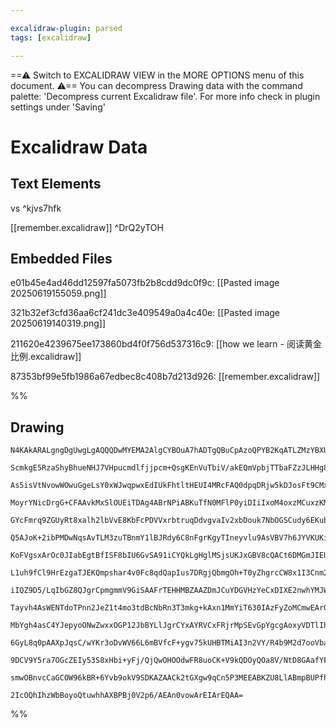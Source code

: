 ```yaml
---

excalidraw-plugin: parsed
tags: [excalidraw]

---
```

==⚠  Switch to EXCALIDRAW VIEW in the MORE OPTIONS menu of this document. ⚠== You can decompress Drawing data with the command palette: 'Decompress current Excalidraw file'. For more info check in plugin settings under 'Saving'


# Excalidraw Data

## Text Elements
vs ^kjvs7hfk

[[remember.excalidraw]] ^DrQ2yTOH

## Embedded Files
e01b45e4ad46dd12597fa5073fb2b8cdd9dc0f9c: [[Pasted image 20250619155059.png]]

321b32ef3cfd36aa6cf241dc3e409549a0a4c40e: [[Pasted image 20250619140319.png]]

211620e4239675ee173860bd4f0f756d537316c9: [[how we learn - 阅读黄金比例.excalidraw]]

87353bf99e5fb1986a67edbec8c408b7d213d926: [[remember.excalidraw]]

%%
## Drawing
```compressed-json
N4KAkARALgngDgUwgLgAQQQDwMYEMA2AlgCYBOuA7hADTgQBuCpAzoQPYB2KqATLZMzYBXUtiRoIACyhQ4zZAHoFAc0JRJQgEYA6bGwC2CgF7N6hbEcK4OCtptbErHALRY8RMpWdx8Q1TdIEfARcZgRmBShcZQUebQBGOIAWGjoghH0EDihmbgBtcDBQMBKIEm4IOAA5AEUACVIAMQARAFFUkshYRArCfWikflLMbgBmbR4ADgB2eIAGADZpngBW

ScmkgE5RzaShyBhueNHJ7VHpucmdlfjjpcm+QsgKEnVuTbiV/akEQmVpbjTTbaFZzJLHHg8UbxJJgzZfJ4QazKYLcObfZhQUhsADWCAAwmx8GxSBUsdZmHBcIFsh1SppcNgccpsUIOMRCcTSRJyRxKdSslA6ZAAGaEfD4ADKsFREkkjI0gWFEEx2LxAHVXpIjhisbiENKYLL0IIPMrWf8OOFcmh4t82FTsGpDra5ujEaz2VbmDbUBwhBKMQgEMRu

As5isVtNvowWOwuGgeLsY0xWJwqpwxEdIUkFhtltHEUI4MRcFAQ0dpqDRjw5kDJosFt9CMxmuly6G0CKCGFvizhHAAJLEX15AC6300wnZrWCmWyo4niKIHBx3H9geXbCZFa7PYQ3zFwWHFQQc3imiSKwQSVwxFzxGIiRWm2m3dB01GIs0PE0k2wj6bMQ2BzCKmzYMqzDuOIqAFJ0YB2k8CFPEunRlOyWAVLgczKiK5CZCeaAbvguplkIvqVFkjgc

MoyrYNicDrgG+CFAAvkMxSlOUEiTDAg4ABrNPiABKuTfN0MFlP0yiDIiIxoM4oxzMCuxzKM6kaZpeyIi6qDOEs2hJBs5wImhLzEG8rpxFCjxoZIvz/EKtorE2iLIsa7poaq+qciSZLkHyVI0kKk6MsynockSfk8gF/LBbh4pSjKknytgiqyV5eoalqOqIt5eKGsaKpEuU3wWpI3q+ohaEOoyzpHG6ZXTsQlVMZuXnBp2qBJKMeYpnGnBHOC/Vphw

GYcFmrq9ZGUyRt8xalh2lbVvE8KbFcPDVVxrbtruqDdvgvaIv2xbDouk7NbOGSCudy6EKubUkVuO5dQdR1oUeCCEegNYXjWCAiqM2AisQvW4LgCzAzw4LAaMN7KSsWzYbgSTYLCGWlFBBAwXBnRbSU8Qoc2GHyeguDxBAbEcYi3HoMJkoAGpzMJkjqkIyoSb00kY5ApPOEk0zaJc0yTNsPDTOC8Sgq5aG6bWSTaOs8STMrm1ugsfWIuZlmoPEmt2

Q5AJoK+2ibPMDwNqsAvTLM3zuTBnmY1lBJRdy6C8nFgrKgyTIneyvlu9AsVBV7h6JYVKUKiIPMqs7moWdqtq6mqBrJRUpqlR6wiWtauU1Y69Wuo7kARa1RHMUGe2vjM+MMKm8bcFC2lobGo3jZNuvQ5+txS5s80lmWe3xFWam1kCOxXM2O3BEte6HQex2skOI75Kh9KXXON2r98K5ruX7WlMSL3cG9C8feKX1dRAm167WN5QpsSzXggw8nOGmj3i

KoFVgsxArOc0JIabEgtBfISF8bIU6GvSA91iCYQkLgHglMSjsUKJxGBV8cQACt6DMGmJIEUa5xLwEkuWTAIU5LcB6hMW4SQeq7AhJMBYj9vi6VGCsbQzCmFKXPKMK8tYwTfG1onVAJxDIC3WuLdYlwXzN1KPZP4RtuqmVKPbNEycfKuwqAAYjPNCaE3swp+0ilyfyFIQ60jDhKCO6cSqhg0dlBOjcHGpyNJJDO9is5+AqrnJOiJapOlgA1YuEATr

L1uh9fCl9HrEzgaTJEKQmpshar4v0Fc8qdQapIus7DRgjQbmgOh+T0yZhgrcCW8x1I3Cnm2Gee1T4XWSVdecOQYlFgHrPXWI8azKU2G6W2d0Hr7yemhI+eJXr7nElgJy6BcHmkoAAFWmRUOZh5OBQElIQIwMFeprOyI0XA+hxS6RUV0aZABBIgygEzoGCCKChLcmBQHMAQS5fwbnQAdHRdZuB7pMG+sRe0pA/j3QIEs8hKyxJuSEFANgwlwhbJgl

iIQZ9D5/LqIbGZ8QJgrCpmgmmV9GiSAAFrTEHHMBZAAZDmJCuYDGVHzYeCxDIXE2nwhYMJWGAjOPCRIEsBZqWFnkrWOVEzKU4SLK2Sl/4RlsvIzFDUFZGUfgsdS8Jra1zUWgEJ+UXamJiuYgUljEQ+3Cs1AOZjApGoeaUI8SU3EVFSulSCcdRW6xcTYiQHjzTZx8T6POpQAmF11o1LxXpUmAoyXtT8alCyPIGjc4etdW7xnbmUgsotwyrH7otIe3

Tayvh4AsWENTdoTPnn2JeZ1t4mo3tdBcNbRn3T3mkg+kAxn1MmYiT630IAzFyZoMCmwEArG/KtJhENpghk0AgbA/5YSTE0NMYgbLiAfAWCA7GYD4IQMJlA2J8CyYrGQWAVBJR0HQGWRIQAvBuAFmdvIeRAiZH0DO0g2g3AEBIOQCgY4xy4XWZs7ZYwZa2vWQco5+ATlTPIW865FQ7k2sgLGZ57hYMfNhYxZsV9mikBqDwGACyADydQaU9B5Ms74f

MbYgh4asC4YJepyoONwZwxxOGP12JbBYLlJgrCYxAYRVCxFRjrMpSEvGpYgcgAoxyVDTlIhoh5FxFqJC6LUscCmoVfYRRU+7YO1qErWLTnKKOSoXHxx1rXXVnqTR2J9d4su7r/EFyCUXJJ4b/XDMrl1K4H5ik3P4ymkpE0dk3FWqtcWObB5dWHtWAtr5QS1xbLUhAnSGmLwHNWtA45Gkzk3g27L0CIC7wqA+p9GRX3vpwJ+zwP6/0723OMk+Xa0J

6GyL8q0pAAXpJqsC/wYKr3oDvWV66L6mBVfcF+ygv75kUHBTMiAI3n2VY/R4b9M2d7ooVbaHFdsYVwoRUBtAyLUUwJJlhDdbFwCoSRHAOA0pB7cE4tAeymR4OKJtQwQgCAKAACEjE6a0apkUIPQd0ggNgEQwVBzln0NKFOumIBqf0ZpwoEOoeChhxkf72nzVA704a+KQx0ekGh7Dxo4djO2bNMTyHpPMew/h/qCzIi5Uk7JxkJnBUqfFRp2junHP

9DCV9Y5ra7OGcZEIy53S8xHbi+yFj/QjQwOHOOdwFR8uoCK+V9kQDOyQOa8V/NtD8GAafYFxLuHURSBQHOaTtgFB7J3jaaUC3CvYetHZHb7EjuQhX2pD78Hbutew+9w7hZtKJARXB1BbEEp+JjHFRcAVq0Iy8YWJFtHseiT4AAJpHD46bGaiQep0No8TowbADBPcRPQAgKKjiKwbBGPFruMfu4yML5JjmIDR+JyyEgevG5y4H8QaUCBGJoA16PgA

smwOBnvcCaGCOW96kBR+6Yvb9okV9SDKAZAACk2tGXgw9qCn5P3MEEABKZU8LlABmpBUPfh+oTol4Epc/b/z9X5WLf1vkAweXOCAUuzynAvokatqUS8KGEwKNENeaEWQS+K+3AJ23w2ARAk+qAaBiIHAhySKpAKK9oMKK4BBKKABEAdgWCs6OQkoeBcAc+C+eBy+naFaaOjIzyjACyVe+ACBpQnMXq6Q2AYBXA6B5EsK+gEeZGraIyh8jWrBa+oo

2IcOQhIhzWbBoyoQtuwhhAXBPBj0V2p6/AEAn0vowArEIArEQAA=
```
%%